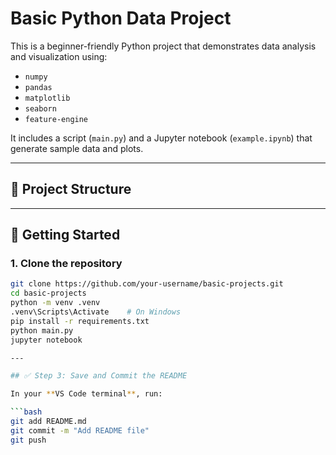 # Basic Python Data Project

This is a beginner-friendly Python project that demonstrates data analysis and visualization using:

- `numpy`
- `pandas`
- `matplotlib`
- `seaborn`
- `feature-engine`

It includes a script (`main.py`) and a Jupyter notebook (`example.ipynb`) that generate sample data and plots.

---

## 📁 Project Structure


---

## 🚀 Getting Started

### 1. Clone the repository

```bash
git clone https://github.com/your-username/basic-projects.git
cd basic-projects
python -m venv .venv
.venv\Scripts\Activate    # On Windows
pip install -r requirements.txt
python main.py
jupyter notebook

---

## ✅ Step 3: Save and Commit the README

In your **VS Code terminal**, run:

```bash
git add README.md
git commit -m "Add README file"
git push
